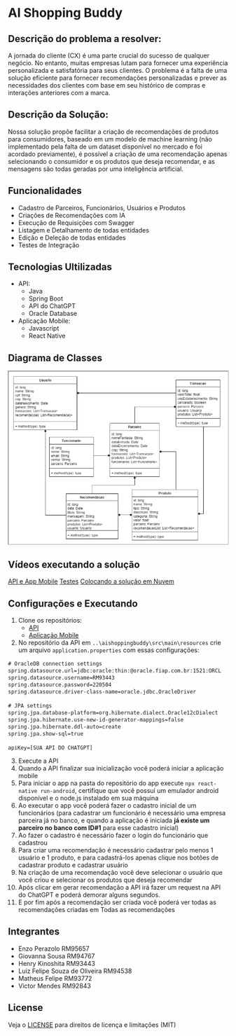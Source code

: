 # AI Shopping Buddy

## Descrição do problema a resolver:
A jornada do cliente (CX) é uma parte crucial do sucesso de qualquer negócio. No entanto, muitas empresas lutam para fornecer uma experiência personalizada e satisfatória para seus clientes. O problema é a falta de uma solução eficiente para fornecer recomendações personalizadas e prever as necessidades dos clientes com base em seu histórico de compras e interações anteriores com a marca.

## Descrição da Solução:
Nossa solução propõe facilitar a criação de recomendações de produtos para consumidores, baseado em um modelo de machine learning (não implementado pela falta de um dataset disponível no mercado e foi acordado previamente), é possível a criação de uma recomendação apenas selecionando o consumidor e os produtos que deseja recomendar, e as mensagens são todas geradas por uma inteligência artificial.

## Funcionalidades
 - Cadastro de Parceiros, Funcionários, Usuários e Produtos
 - Criações de Recomendações com IA
 - Execução de Requisições com Swagger
 - Listagem e Detalhamento de todas entidades
 - Edição e Deleção de todas entidades
 - Testes de Integração

## Tecnologias Ultilizadas
 - API:
   - Java
   - Spring Boot
   - API do ChatGPT
   - Oracle Database
 - Aplicação Mobile:
   - Javascript
   - React Native

## Diagrama de Classes
![DIAGRAMA](diagrama_uml.png)

## Vídeos executando a solução
[API e App Mobile](https://youtu.be/WvpQBQD26bg)
[Testes](https://youtu.be/Lh6bbRnO37M)
[Colocando a solução em Nuvem](https://youtu.be/1C-lnixkcuE)

## Configurações e Executando
1. Clone os repositórios:
    - [API](https://github.com/PEROLOKO/aishoppingbuddy)
    - [Aplicação Mobile](https://github.com/PEROLOKO/aishoppingbuddy_mobile_app)
2. No repositório da API em `..\aishoppingbuddy\src\main\resources` crie um arquivo `application.properties` com essas configurações:
```
# OracleDB connection settings
spring.datasource.url=jdbc:oracle:thin:@oracle.fiap.com.br:1521:ORCL
spring.datasource.username=RM93443
spring.datasource.password=220504
spring.datasource.driver-class-name=oracle.jdbc.OracleDriver

# JPA settings
spring.jpa.database-platform=org.hibernate.dialect.Oracle12cDialect
spring.jpa.hibernate.use-new-id-generator-mappings=false
spring.jpa.hibernate.ddl-auto=create
spring.jpa.show-sql=true

apiKey=[SUA API DO CHATGPT]
```
3. Execute a API
4. Quando a API finalizar sua inicialização você poderá iniciar a aplicação mobile
5. Para iniciar o app na pasta do repositório do app execute `npx react-native run-android`, certifique que você possuí um emulador android disponível e o node.js instalado em sua máquina
6. Ao executar o app você poderá fazer o cadastro inicial de um funcionários (para cadastrar um funcionário é necessário uma empresa parceira já no banco, e quando a aplicação é iniciada **já existe um parceiro no banco com ID#1** para esse cadastro inicial)
7. Ao fazer o cadastro é necessário fazer o login do funcionário que cadastrou
8. Para criar uma recomendação é necessário cadastrar pelo menos 1 usuário e 1 produto, e para cadastrá-los apenas clique nos botões de cadastrar produto e cadastrar usuário
9. Na criação de uma recomendação você deve selecionar o usuário que você criou e selecionar os produtos que deseja recomendar
10. Após clicar em gerar recomendação a API irá fazer um request na API do ChatGPT e poderá demorar alguns segundos.
11. E por fim após a recomendação ser criada você poderá ver todas as recomendações criadas em Todas as recomendações

## Integrantes
 - Enzo Perazolo RM95657
 - Giovanna Sousa RM94767
 - Henry Kinoshita RM93443
 - Luiz Felipe Souza de Oliveira RM94538
 - Matheus Felipe RM93772
 - Victor Mendes RM92843

## License
Veja o [LICENSE](LICENSE.txt) para direitos de licença e limitações (MIT)